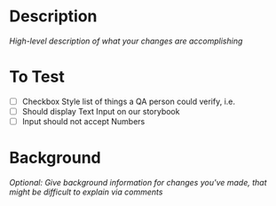 # Description

*High-level description of what your changes are accomplishing*

# To Test
- [ ] Checkbox Style list of things a QA person could verify, i.e.
- [ ] Should display Text Input on our storybook
- [ ] Input should not accept Numbers

# Background

*Optional: Give background information for changes you've made, that might be difficult to explain via comments*

